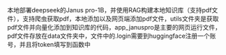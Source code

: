 本地部署deepseek的Janus pro-1B，并使用RAG构建本地知识库（支持pdf文件），支持爬虫获取pdf，本地添加以及网页端添加pdf文件，utils文件夹是获取pdf文件并向量化添加到知识库的代码，app_januspro是主要的网页运行文件，pdf文件存放在data文件夹中，文件中的.login需要到huggingface注册一个账号，并且将token填写到函数中
